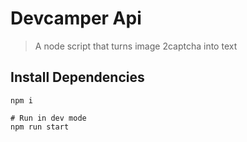 # Devcamper Api
> A node script that turns image 2captcha into text 

## Install Dependencies

```
npm i 

# Run in dev mode
npm run start
```
